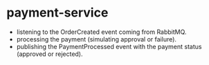 # payment-service

- listening to the OrderCreated event coming from RabbitMQ.
- processing the payment (simulating approval or failure).
- publishing the PaymentProcessed event with the payment status (approved or rejected).
